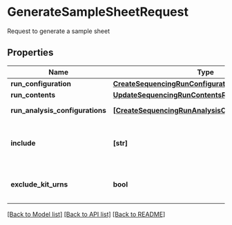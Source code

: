 # GenerateSampleSheetRequest

Request to generate a sample sheet

## Properties
Name | Type | Description | Notes
------------ | ------------- | ------------- | -------------
**run_configuration** | [**CreateSequencingRunConfigurationRequest**](CreateSequencingRunConfigurationRequest.md) |  | 
**run_contents** | [**UpdateSequencingRunContentsRequest**](UpdateSequencingRunContentsRequest.md) |  | [optional] 
**run_analysis_configurations** | [**[CreateSequencingRunAnalysisConfigurationRequest]**](CreateSequencingRunAnalysisConfigurationRequest.md) | Run analysis configurations | [optional] 
**include** | **[str]** | Include flags to specify what is included in the response | [optional] 
**exclude_kit_urns** | **bool** | Exclude prep kits URNs for generated sample sheet | [optional] 

[[Back to Model list]](../README.md#documentation-for-models) [[Back to API list]](../README.md#documentation-for-api-endpoints) [[Back to README]](../README.md)


